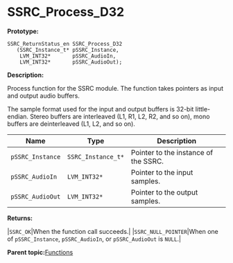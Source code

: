 # SSRC\_Process\_D32

**Prototype:**

```
SSRC_ReturnStatus_en SSRC_Process_D32
   (SSRC_Instance_t* pSSRC_Instance,
    LVM_INT32*       pSSRC_AudioIn,
    LVM_INT32*       pSSRC_AudioOut);
```

**Description:**

Process function for the SSRC module. The function takes pointers as input and output audio buffers.

The sample format used for the input and output buffers is 32-bit little-endian. Stereo buffers are interleaved \(L1, R1, L2, R2, and so on\), mono buffers are deinterleaved \(L1, L2, and so on\).

|Name|Type|Description|
|----|----|-----------|
|`pSSRC_Instance`|`SSRC_Instance_t*`|Pointer to the instance of the SSRC.|
|`pSSRC_AudioIn`|`LVM_INT32*`|Pointer to the input samples.|
|`pSSRC_AudioOut`|`LVM_INT32*`|Pointer to the output samples.|

**Returns:**

|`SSRC_OK`|When the function call succeeds.|
|`SSRC_NULL_POINTER`|When one of `pSSRC_Instance`, `pSSRC_AudioIn`, or `pSSRC_AudioOut` is `NULL`.|

**Parent topic:**[Functions](../topics/functions.md)

